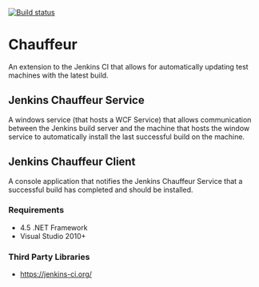 [![Build status](https://ci.appveyor.com/api/projects/status/c46okqadhrke0at7?svg=true)](https://ci.appveyor.com/project/Jumpercables/chauffeur)

# Chauffeur #
An extension to the Jenkins CI that allows for automatically updating test machines with the latest build.

## Jenkins Chauffeur Service ##
A windows service (that hosts a WCF Service) that allows communication between the Jenkins build server and the machine that hosts the window service to automatically
install the last successful build on the machine.

## Jenkins Chauffeur Client ##
A console application that notifies the Jenkins Chauffeur Service that a successful build has completed and should be installed.

### Requirements ###
- 4.5 .NET Framework
- Visual Studio 2010+

### Third Party Libraries ###
- https://jenkins-ci.org/ 
